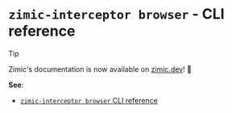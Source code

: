 # `zimic-interceptor browser` - CLI reference

> [!TIP]
>
> Zimic's documentation is now available on [zimic.dev](https://zimic.dev)! :tada:

**See**:

- [`zimic-interceptor browser` CLI reference](https://zimic.dev/docs/interceptor/cli/browser)
